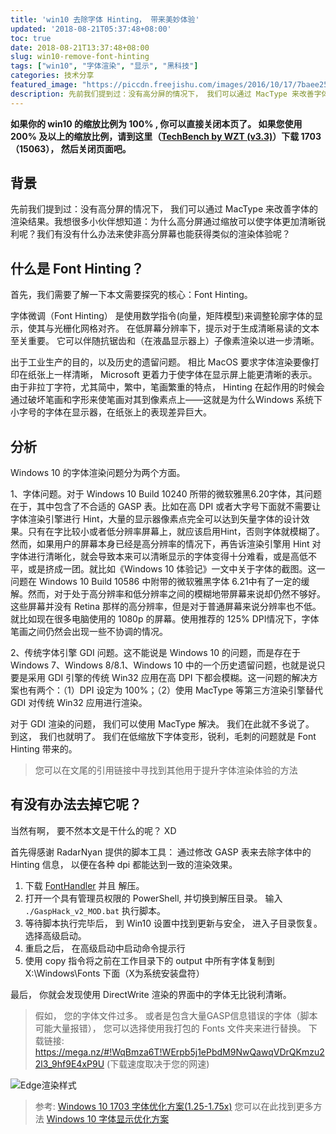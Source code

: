 ```yaml
---
title: 'win10 去除字体 Hinting， 带来美妙体验'
updated: '2018-08-21T05:37:48+08:00'
toc: true
date: 2018-08-21T13:37:48+08:00
slug: win10-remove-font-hinting
tags: ["win10", "字体渲染", "显示", "黑科技"]
categories: 技术分享
featured_image: "https://piccdn.freejishu.com/images/2016/10/17/7baee256388fec61da822b2447d5d8b9.jpg"
description: 先前我们提到过：没有高分屏的情况下， 我们可以通过 MacType 来改善字体的渲染结果。我想很多小伙伴想知道：为什么高分屏通过缩放可以使字体更加清晰锐利呢？我们有没有什么办法来使非高分屏幕也能获得类似的渲染体验呢？
---
```


**如果你的 win10 的缩放比例为 100% , 你可以直接关闭本页了。 如果您使用 200% 及以上的缩放比例，请到这里（[TechBench by WZT (v3.3)](https://tb.rg-adguard.net/public.php)）下载 1703（15063）， 然后关闭页面吧。**

## 背景

先前我们提到过：没有高分屏的情况下， 我们可以通过 MacType 来改善字体的渲染结果。我想很多小伙伴想知道：为什么高分屏通过缩放可以使字体更加清晰锐利呢？我们有没有什么办法来使非高分屏幕也能获得类似的渲染体验呢？

## 什么是 Font Hinting？
首先，我们需要了解一下本文需要探究的核心：Font Hinting。

字体微调（Font Hinting） 是使用数学指令(向量，矩阵模型)来调整轮廓字体的显示，使其与光栅化网格对齐。 在低屏幕分辨率下，提示对于生成清晰易读的文本至关重要。 它可以伴随抗锯齿和（在液晶显示器上）子像素渲染以进一步清晰。

出于工业生产的目的，以及历史的遗留问题。 相比 MacOS 要求字体渲染要像打印在纸张上一样清晰， Microsoft 更着力于使字体在显示屏上能更清晰的表示。 由于非拉丁字符，尤其简中，繁中，笔画繁重的特点， Hinting 在起作用的时候会通过破坏笔画和字形来使笔画对其到像素点上——这就是为什么Windows 系统下小字号的字体在显示器，在纸张上的表现差异巨大。

## 分析
Windows 10 的字体渲染问题分为两个方面。

1、字体问题。对于 Windows 10 Build 10240 所带的微软雅黑6.20字体，其问题在于，其中包含了不合适的 GASP 表。比如在高 DPI 或者大字号下面就不需要让字体渲染引擎进行 Hint，大量的显示器像素点完全可以达到矢量字体的设计效果。只有在字比较小或者低分辨率屏幕上，就应该启用Hint，否则字体就模糊了。然而，如果用户的屏幕本身已经是高分辨率的情况下，再告诉渲染引擎用 Hint 对字体进行清晰化，就会导致本来可以清晰显示的字体变得十分难看，或是高低不平，或是挤成一团。就比如《Windows 10 体验记》一文中关于字体的截图。这一问题在 Windows 10 Build 10586 中附带的微软雅黑字体  6.21中有了一定的缓解。然而，对于处于高分辨率和低分辨率之间的模糊地带屏幕来说却仍然不够好。这些屏幕并没有 Retina 那样的高分辨率，但是对于普通屏幕来说分辨率也不低。就比如现在很多电脑使用的 1080p 的屏幕。使用推荐的 125% DPI情况下，字体笔画之间仍然会出现一些不协调的情况。

2、传统字体引擎 GDI 问题。这不能说是 Windows 10 的问题，而是存在于 Windows 7、Windows 8/8.1、Windows 10 中的一个历史遗留问题，也就是说只要是采用 GDI 引擎的传统 Win32 应用在高 DPI 下都会模糊。这一问题的解决方案也有两个：（1）DPI 设定为 100%；（2）使用 MacType 等第三方渲染引擎替代 GDI 对传统 Win32 应用进行渲染。

对于 GDI 渲染的问题， 我们可以使用 MacType 解决。 我们在此就不多说了。
到这， 我们也就明了。 我们在低缩放下字体变形，锐利，毛刺的问题就是 Font Hinting 带来的。

> 您可以在文尾的引用链接中寻找到其他用于提升字体渲染体验的方法

## 有没有办法去掉它呢？
当然有啊， 要不然本文是干什么的呢？ XD

首先得感谢 RadarNyan 提供的脚本工具： 通过修改 GASP 表来去除字体中的 Hinting 信息， 以便在各种 dpi 都能达到一致的渲染效果。
1. 下载 [FontHandler](https://static.a632079.me/files/FontHandler.zip) 并且 解压。
2. 打开一个具有管理员权限的 PowerShell, 并切换到解压目录。 输入 `./GaspHack_v2_MOD.bat` 执行脚本。
3. 等待脚本执行完毕后， 到 Win10 设置中找到更新与安全， 进入子目录恢复。 选择高级启动。
4. 重启之后， 在高级启动中启动命令提示行
5. 使用 copy 指令将之前在工作目录下的 output 中所有字体复制到 X:\Windows\Fonts 下面（X为系统安装盘符）

最后， 你就会发现使用 DirectWrite 渲染的界面中的字体无比锐利清晰。

> 假如， 您的字体文件过多。 或者是包含大量GASP信息错误的字体（脚本可能大量报错）， 您可以选择使用我打包的 Fonts 文件夹来进行替换。
> 下载链接: https://mega.nz/#!WqBmza6T!WErpb5j1ePbdM9NwQawqVDrQKmzu22l3_9hf9E4xP9U (下载速度取决于您的网速)


![Edge渲染样式](https://cdn.nodebb-cn.org/assets/d742681b-f096-4355-b2d1-7e8a0832902d.png)

> 参考:
> [Windows 10 1703 字体优化方案(1.25-1.75x)](https://zhuanlan.zhihu.com/p/26046562) 您可以在此找到更多方法
> [Windows 10 字体显示优化方案](https://th0.me/1919.html/comment-page-1)
